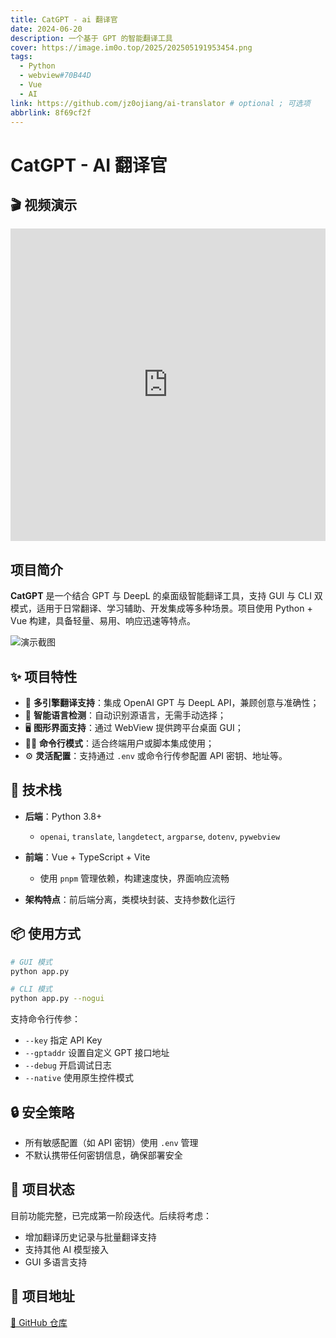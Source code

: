 ```yaml
---
title: CatGPT - ai 翻译官
date: 2024-06-20
description: 一个基于 GPT 的智能翻译工具
cover: https://image.im0o.top/2025/202505191953454.png
tags:
  - Python
  - webview#70B44D
  - Vue
  - AI
link: https://github.com/jz0ojiang/ai-translator # optional ; 可选项
abbrlink: 8f69cf2f
---
```


# CatGPT - AI 翻译官

## 🎬 视频演示

<iframe 
  src="https://player.bilibili.com/player.html?bvid=BV1paERzREZC&autoplay=0" 
  scrolling="no" 
  frameborder="no" 
  allowfullscreen="true" 
  width="100%" 
  height="500px">
</iframe>

## 项目简介

**CatGPT** 是一个结合 GPT 与 DeepL 的桌面级智能翻译工具，支持 GUI 与 CLI 双模式，适用于日常翻译、学习辅助、开发集成等多种场景。项目使用 Python + Vue 构建，具备轻量、易用、响应迅速等特点。

![演示截图](https://image.im0o.top/2025/202505191955989.png)

## ✨ 项目特性

* 🤖 **多引擎翻译支持**：集成 OpenAI GPT 与 DeepL API，兼顾创意与准确性；
* 🧠 **智能语言检测**：自动识别源语言，无需手动选择；
* 🖥 **图形界面支持**：通过 WebView 提供跨平台桌面 GUI；
* 🧑‍💻 **命令行模式**：适合终端用户或脚本集成使用；
* ⚙️ **灵活配置**：支持通过 `.env` 或命令行传参配置 API 密钥、地址等。

## 🧱 技术栈

* **后端**：Python 3.8+

  * `openai`, `translate`, `langdetect`, `argparse`, `dotenv`, `pywebview`
* **前端**：Vue + TypeScript + Vite

  * 使用 `pnpm` 管理依赖，构建速度快，界面响应流畅
* **架构特点**：前后端分离，类模块封装、支持参数化运行

## 📦 使用方式

```bash
# GUI 模式
python app.py

# CLI 模式
python app.py --nogui
```

支持命令行传参：

* `--key` 指定 API Key
* `--gptaddr` 设置自定义 GPT 接口地址
* `--debug` 开启调试日志
* `--native` 使用原生控件模式

## 🔒 安全策略

* 所有敏感配置（如 API 密钥）使用 `.env` 管理
* 不默认携带任何密钥信息，确保部署安全

## 📝 项目状态

目前功能完整，已完成第一阶段迭代。后续将考虑：

* 增加翻译历史记录与批量翻译支持
* 支持其他 AI 模型接入
* GUI 多语言支持

## 📎 项目地址

[🔗 GitHub 仓库](https://github.com/jz0ojiang/ai-translator)
